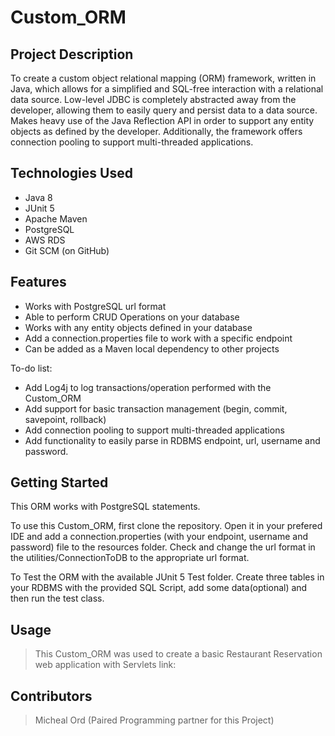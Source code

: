 # Custom_ORM

## Project Description

To create a custom object relational mapping (ORM) framework, written in Java, which allows for a simplified and SQL-free interaction with a relational data source. Low-level JDBC is completely abstracted away from the developer, allowing them to easily query and persist data to a data source. Makes heavy use of the Java Reflection API in order to support any entity objects as defined by the developer. Additionally, the framework offers connection pooling to support multi-threaded applications.

## Technologies Used

* Java 8
* JUnit 5
* Apache Maven
* PostgreSQL
* AWS RDS
* Git SCM (on GitHub)

## Features

* Works with PostgreSQL url format
* Able to perform CRUD Operations on your database
* Works with any entity objects defined in your database
* Add a connection.properties file to work with a specific endpoint
* Can be added as a Maven local dependency to other projects

To-do list:
* Add Log4j to log transactions/operation performed with the Custom_ORM
* Add support for basic transaction management (begin, commit, savepoint, rollback)
* Add connection pooling to support multi-threaded applications
* Add functionality to easily parse in RDBMS endpoint, url, username and password.

## Getting Started

This ORM works with PostgreSQL statements.

To use this Custom_ORM, first clone the repository. Open it in your prefered IDE and add a 
connection.properties (with your endpoint, username and password) file to the resources folder.
Check and change the url format in the utilities/ConnectionToDB to the appropriate url format.

To Test the ORM with the available JUnit 5 Test folder. Create three tables in your RDBMS with 
the provided SQL Script, add some data(optional) and then run the test class. 



## Usage

> This Custom_ORM was used to create a basic Restaurant Reservation web application with Servlets
> link: 

## Contributors

> Micheal Ord (Paired Programming partner for this Project)


